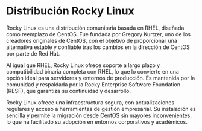 # Distribución Rocky Linux

Rocky Linux es una distribución comunitaria basada en RHEL, diseñada como reemplazo de CentOS. Fue fundada por Gregory Kurtzer, uno de los creadores originales de CentOS, con el objetivo de proporcionar una alternativa estable y confiable tras los cambios en la dirección de CentOS por parte de Red Hat.

Al igual que RHEL, Rocky Linux ofrece soporte a largo plazo y compatibilidad binaria completa con RHEL, lo que lo convierte en una opción ideal para servidores y entornos de producción. Es mantenida por la comunidad y respaldada por la Rocky Enterprise Software Foundation (RESF), que garantiza su continuidad y desarrollo.

Rocky Linux ofrece una infraestructura segura, con actualizaciones regulares y acceso a herramientas de gestión empresarial. Su instalación es sencilla y permite la migración desde CentOS sin mayores inconvenientes, lo que ha facilitado su adopción en entornos corporativos y académicos.
